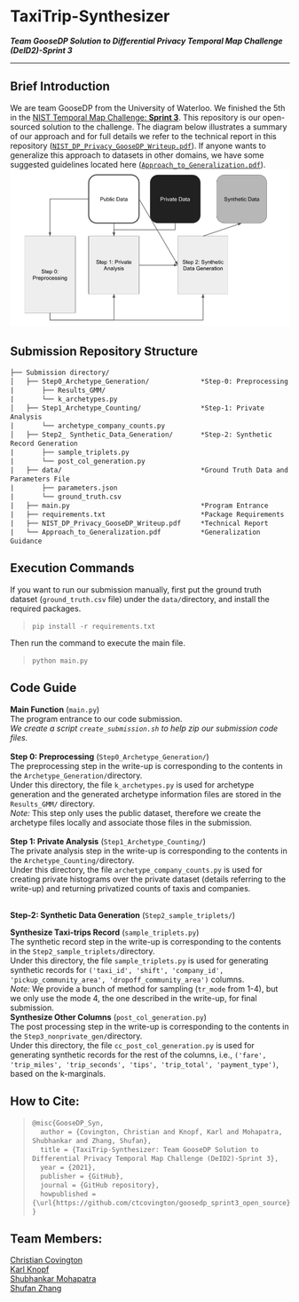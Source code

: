 TaxiTrip-Synthesizer
==
***Team GooseDP Solution to Differential Privacy Temporal Map Challenge (DeID2)-Sprint 3***

-----

## Brief Introduction
We are team GooseDP from the University of Waterloo. We finished the 5th in the [NIST Temporal Map Challenge: **Sprint 3**](https://www.drivendata.co/blog/differential-privacy-winners-sprint3/). This repository is our open-sourced solution to the challenge. The diagram below illustrates a summary of our approach and for full details we refer to the technical report in this repository ([`NIST_DP_Privacy_GooseDP_Writeup.pdf`](https://github.com/ctcovington/goosedp_sprint3_open_source/blob/main/NIST_DP_Privacy_GooseDP_Writeup.pdf)). If anyone wants to generalize this approach to datasets in other domains, we have some suggested guidelines located here ([`Approach_to_Generalization.pdf`](https://github.com/ctcovington/goosedp_sprint3_open_source/blob/main/Approach_to_Generalization.pdf)).
![Overall_Approach](./Overall_Approach.png)

## Submission Repository Structure
    ├── Submission directory/
    │   ├── Step0_Archetype_Generation/             *Step-0: Preprocessing
    |       ├── Results_GMM/
    |       └── k_archetypes.py 
    │   ├── Step1_Archetype_Counting/               *Step-1: Private Analysis
    |       └── archetype_company_counts.py    
    │   ├── Step2_ Synthetic_Data_Generation/       *Step-2: Synthetic Record Generation
    |       ├── sample_triplets.py
    |       └── post_col_generation.py
    |   ├── data/                                   *Ground Truth Data and Parameters File
    |       ├── parameters.json
    |       └── ground_truth.csv
    |   ├── main.py                                 *Program Entrance
    |   ├── requirements.txt                        *Package Requirements
    |   ├── NIST_DP_Privacy_GooseDP_Writeup.pdf     *Technical Report
    |   └── Approach_to_Generalization.pdf          *Generalization Guidance

## Execution Commands
If you want to run our submission manually, first put the ground truth dataset (`ground_truth.csv` file) under the `data/`directory, and install the required packages.

>`pip install -r requirements.txt`

Then run the command to execute the main file.

>`python main.py`

## Code Guide
**Main Function**  (`main.py`) <br>
The program entrance to our code submission. <br>
*We create a script `create_submission.sh` to help zip our submission code files.* <br><br>
**Step 0: Preprocessing** (`Step0_Archetype_Generation/`) <br>
The preprocessing step in the write-up is corresponding to the contents in the `Archetype_Generation/`directory.  <br>
Under this directory, the file `k_archetypes.py` is used for archetype generation and the generated archetype information files are stored in the `Results_GMM/` directory. <br>
*Note:* This step only uses the public dataset, therefore we create the archetype files locally and associate those files in the submission. <br><br>
**Step 1: Private Analysis** (`Step1_Archetype_Counting/`) <br>
The private analysis step in the write-up is corresponding to the contents in the `Archetype_Counting/`directory. <br>
Under this directory, the file `archetype_company_counts.py` is used for creating private histograms over the private dataset (details referring to the write-up) and returning privatized counts of taxis and companies. <br><br>

**Step-2:  Synthetic Data Generation**  (`Step2_sample_triplets/`)  <br>

**Synthesize Taxi-trips Record** (`sample_triplets.py`) <br>
The synthetic record step in the write-up is corresponding to the contents in the `Step2_sample_triplets/`directory. <br>
Under this directory, the file `sample_triplets.py` is used for generating synthetic records for `('taxi_id', 'shift', 'company_id', 'pickup_community_area', 'dropoff_community_area')` columns. <br>
*Note:* We provide a bunch of method for sampling (`tr_mode` from 1-4), but we only use the mode 4, the one described in the write-up, for final submission. <br>
**Synthesize Other Columns**  (`post_col_generation.py`) <br>
The post processing step in the write-up is corresponding to the contents in the `Step3_nonprivate_gen/`directory. <br>
Under this directory, the file `cc_post_col_generation.py` is used for generating synthetic records for the rest of the columns, i.e., `('fare', 'trip_miles', 'trip_seconds', 'tips', 'trip_total', 'payment_type')`, based on the k-marginals. <br>

## How to Cite: 

> ```
> @misc{GooseDP_Syn,
>   author = {Covington, Christian and Knopf, Karl and Mohapatra, Shubhankar and Zhang, Shufan},
>   title = {TaxiTrip-Synthesizer: Team GooseDP Solution to Differential Privacy Temporal Map Challenge (DeID2)-Sprint 3},
>   year = {2021},
>   publisher = {GitHub},
>   journal = {GitHub repository},
>   howpublished = {\url{https://github.com/ctcovington/goosedp_sprint3_open_source}}
> }
> ```


## Team Members: 
[Christian Covington](mailto:ccovington@uwaterloo.ca) <br>
[Karl Knopf](mailto:kknopf@uwaterloo.ca)  <br>[Shubhankar Mohapatra](mailto:shubhankar.mohapatra@uwaterloo.ca) <br>[Shufan Zhang](mailto:shufan.zhang@uwaterloo.ca) <br>

